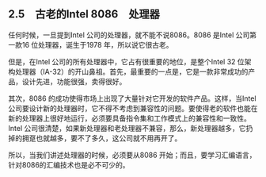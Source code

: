    

## 2.5　古老的Intel 8086　处理器

任何时候，一旦提到Intel 公司的处理器，就不能不说8086。8086 是Intel 公司第一款16 位处理器，诞生于1978 年，所以说它很古老。

但是，在Intel 公司的所有处理器中，它占有很重要的地位，是整个Intel 32 位架构处理器（IA-32）的开山鼻祖。首先，最重要的一点是，它是一款非常成功的产品，设计先进，功能很强，卖得很好。

其次，8086 的成功使得市场上出现了大量针对它开发的软件产品。这样，当Intel 公司要设计新的处理器时，它不得不考虑到兼容性的问题。要使得老的软件也能在新的处理器上很好地运行，必须要具备指令集和工作模式上的兼容性和一致性。Intel 公司很清楚，如果新处理器和老处理器不兼容，那么，新处理器越多，它扔掉的拥趸也就越多，要不了多久，这公司就不用再开了。

所以，当我们讲述处理器的时候，必须要从8086 开始；而且，要学习汇编语言，针对8086的汇编技术也是必不可少的。